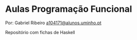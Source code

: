 # Aulas Programação Funcional
Por: Gabriel Ribeiro a104171@alunos.uminho.pt

Repositório com fichas de Haskell